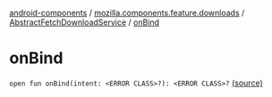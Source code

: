 [android-components](../../index.md) / [mozilla.components.feature.downloads](../index.md) / [AbstractFetchDownloadService](index.md) / [onBind](./on-bind.md)

# onBind

`open fun onBind(intent: <ERROR CLASS>?): <ERROR CLASS>?` [(source)](https://github.com/mozilla-mobile/android-components/blob/master/components/feature/downloads/src/main/java/mozilla/components/feature/downloads/AbstractFetchDownloadService.kt#L230)